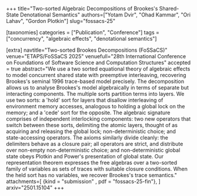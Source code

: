 +++
title="Two-sorted Algebraic Decompositions of Brookes's Shared-State Denotational Semantics"
authors=["Yotam Dvir", "Ohad Kammar", "Ori Lahav", "Gordon Plotkin"]
slug="fossacs-25"

[taxonomies]
categories = ["Publication", "Conference"]
tags = ["concurrency", "algebraic effects", "denotational semantics"]

[extra]
navtitle="Two-sorted Brookes Decompositions (FoSSaCS)"
venue="ETAPS/FoSSaCS 2025"
venuefull="28th International Conference on Foundations of Software Science and Computation Structures"
accepted = true
abstract="We use a two sorted equational theory of algebraic effects to model concurrent shared state with preemptive interleaving, recovering Brookes's seminal 1996 trace-based model precisely. The decomposition allows us to analyse Brookes's model algebraically in terms of separate but interacting components. The multiple sorts partition terms into layers. We use two sorts: a 'hold' sort for layers that disallow interleaving of environment memory accesses, analogous to holding a global lock on the memory; and a 'cede' sort for the opposite. The algebraic signature comprises of independent interlocking components: two new operators that switch between these sorts, delimiting the atomic layers, thought of as acquiring and releasing the global lock; non-deterministic choice; and state-accessing operators. The axioms similarly divide cleanly: the delimiters behave as a closure pair; all operators are strict, and distribute over non-empty non-deterministic choice; and non-deterministic global state obeys Plotkin and Power's presentation of global state. Our representation theorem expresses the free algebras over a two-sorted family of variables as sets of traces with suitable closure conditions. When the held sort has no variables, we recover Brookes's trace semantics."
attachments=[
  {kind = "submission" , pdf = "fossacs-25-fin"},
]
arxiv="2501.15104"
+++
